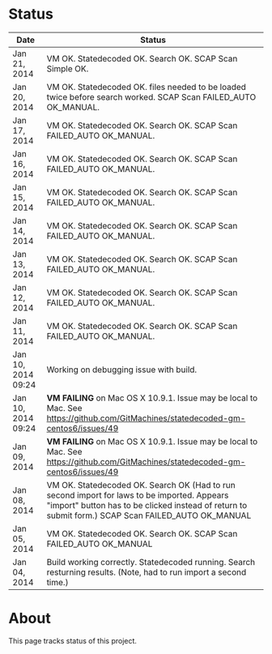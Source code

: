 # Status

| Date         | Status |
|--------------|-------------|
| Jan 21, 2014 | VM OK. Statedecoded OK. Search OK. SCAP Scan Simple OK.  |
| Jan 20, 2014 | VM OK. Statedecoded OK. files needed to be loaded twice before search worked. SCAP Scan FAILED_AUTO OK_MANUAL.  |
| Jan 17, 2014 | VM OK. Statedecoded OK. Search OK. SCAP Scan FAILED_AUTO OK_MANUAL.  |
| Jan 16, 2014 | VM OK. Statedecoded OK. Search OK. SCAP Scan FAILED_AUTO OK_MANUAL.  |
| Jan 15, 2014 | VM OK. Statedecoded OK. Search OK. SCAP Scan FAILED_AUTO OK_MANUAL.  |
| Jan 14, 2014 | VM OK. Statedecoded OK. Search OK. SCAP Scan FAILED_AUTO OK_MANUAL.  |
| Jan 13, 2014 | VM OK. Statedecoded OK. Search OK. SCAP Scan FAILED_AUTO OK_MANUAL.  |
| Jan 12, 2014 | VM OK. Statedecoded OK. Search OK. SCAP Scan FAILED_AUTO OK_MANUAL.  |
| Jan 11, 2014 | VM OK. Statedecoded OK. Search OK. SCAP Scan FAILED_AUTO OK_MANUAL.  |
| Jan 10, 2014 09:24 | Working on debugging issue with build. |
| Jan 10, 2014 09:24 | **VM FAILING** on Mac OS X 10.9.1. Issue may be local to Mac. See https://github.com/GitMachines/statedecoded-gm-centos6/issues/49 |
| Jan 09, 2014 | **VM FAILING** on Mac OS X 10.9.1. Issue may be local to Mac. See https://github.com/GitMachines/statedecoded-gm-centos6/issues/49 |
| Jan 08, 2014 | VM OK. Statedecoded OK. Search OK (Had to run second import for laws to be imported. Appears "import" button has to be clicked instead of return to submit form.) SCAP Scan FAILED_AUTO OK_MANUAL |
| Jan 05, 2014 | VM OK. Statedecoded OK. Search OK. SCAP Scan FAILED_AUTO OK_MANUAL |
| Jan 04, 2014 | Build working correctly. Statedecoded running. Search resturning results. (Note, had to run import a second time.)|

# About

This page tracks status of this project.
